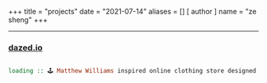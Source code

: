 +++
title = "projects"
date = "2021-07-14"
aliases = []
[ author ]
  name = "ze sheng"
+++

---

### [dazed.io](https://github.com/zes1092/dazed)
```hs

loading :: 🕹 Matthew Williams inspired online clothing store designed with Webflow and Figma

```
